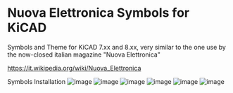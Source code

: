 # Nuova Elettronica Symbols for KiCAD
Symbols and Theme for KiCAD 7.xx and 8.xx, very similar to the one use by the now-closed italian magazine "Nuova Elettronica"

https://it.wikipedia.org/wiki/Nuova_Elettronica

Symbols Installation
![image](https://github.com/tormyvancool/NuovaElettronica/assets/32305535/35dcef6d-7b37-43d5-b1c1-80ac0a84df6c)
![image](https://github.com/tormyvancool/NuovaElettronica/assets/32305535/6ca4e3fc-734e-47f3-bfda-8f80344e0981)
![image](https://github.com/tormyvancool/NuovaElettronica/assets/32305535/afc2daac-3893-4cd0-8a3a-be3863af15c5)
![image](https://github.com/tormyvancool/NuovaElettronica/assets/32305535/f0ff4086-7c81-4272-a365-d53da38317e3)
![image](https://github.com/tormyvancool/NuovaElettronica/assets/32305535/5599707e-5ba5-4657-9433-b10ab1ea1a6a)
![image](https://github.com/tormyvancool/NuovaElettronica/assets/32305535/404f1484-8e75-4509-a4e6-554721caba90)

